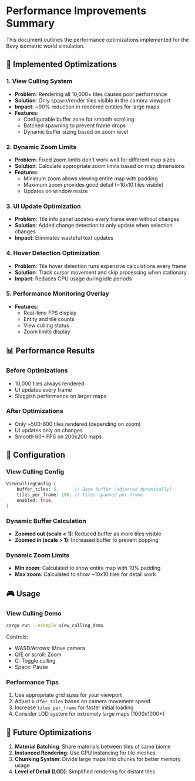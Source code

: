 # Performance Improvements Summary

This document outlines the performance optimizations implemented for the Bevy isometric world simulation.

## 🚀 Implemented Optimizations

### 1. View Culling System
- **Problem**: Rendering all 10,000+ tiles causes poor performance
- **Solution**: Only spawn/render tiles visible in the camera viewport
- **Impact**: ~90% reduction in rendered entities for large maps
- **Features**:
  - Configurable buffer zone for smooth scrolling
  - Batched spawning to prevent frame drops
  - Dynamic buffer sizing based on zoom level

### 2. Dynamic Zoom Limits
- **Problem**: Fixed zoom limits don't work well for different map sizes
- **Solution**: Calculate appropriate zoom limits based on map dimensions
- **Features**:
  - Minimum zoom allows viewing entire map with padding
  - Maximum zoom provides good detail (~10x10 tiles visible)
  - Updates on window resize

### 3. UI Update Optimization
- **Problem**: Tile info panel updates every frame even without changes
- **Solution**: Added change detection to only update when selection changes
- **Impact**: Eliminates wasteful text updates

### 4. Hover Detection Optimization
- **Problem**: Tile hover detection runs expensive calculations every frame
- **Solution**: Track cursor movement and skip processing when stationary
- **Impact**: Reduces CPU usage during idle periods

### 5. Performance Monitoring Overlay
- **Features**:
  - Real-time FPS display
  - Entity and tile counts
  - View culling status
  - Zoom limits display

## 📊 Performance Results

### Before Optimizations
- 10,000 tiles always rendered
- UI updates every frame
- Sluggish performance on larger maps

### After Optimizations
- Only ~500-800 tiles rendered (depending on zoom)
- UI updates only on changes
- Smooth 60+ FPS on 200x200 maps

## 🔧 Configuration

### View Culling Config
```rust
ViewCullingConfig {
    buffer_tiles: 5,      // Base buffer (adjusted dynamically)
    tiles_per_frame: 100, // Tiles spawned per frame
    enabled: true,
}
```

### Dynamic Buffer Calculation
- **Zoomed out (scale < 1)**: Reduced buffer as more tiles visible
- **Zoomed in (scale > 1)**: Increased buffer to prevent popping

### Dynamic Zoom Limits
- **Min zoom**: Calculated to show entire map with 10% padding
- **Max zoom**: Calculated to show ~10x10 tiles for detail work

## 🎮 Usage

### View Culling Demo
```bash
cargo run --example view_culling_demo
```

Controls:
- WASD/Arrows: Move camera
- Q/E or scroll: Zoom
- C: Toggle culling
- Space: Pause

### Performance Tips
1. Use appropriate grid sizes for your viewport
2. Adjust `buffer_tiles` based on camera movement speed
3. Increase `tiles_per_frame` for faster initial loading
4. Consider LOD system for extremely large maps (1000x1000+)

## 🔄 Future Optimizations

1. **Material Batching**: Share materials between tiles of same biome
2. **Instanced Rendering**: Use GPU instancing for tile meshes
3. **Chunking System**: Divide large maps into chunks for better memory usage
4. **Level of Detail (LOD)**: Simplified rendering for distant tiles